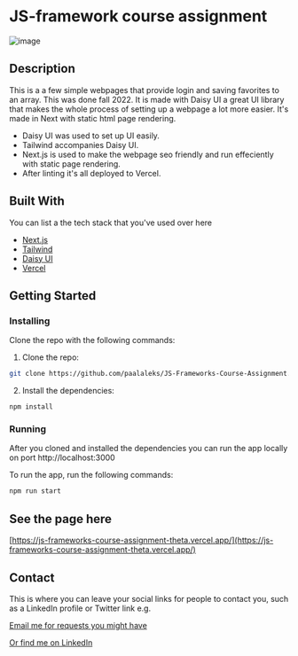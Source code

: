 # JS-framework course assignment

![image](https://res.cloudinary.com/paalaleks/image/upload/v1671198805/medium_Screenshot_2022_12_16_at_14_51_13_60fdb07f4f.png)

## Description

This is a a few simple webpages that provide login and saving favorites to an array. This was done fall 2022. It is made with Daisy UI a great UI library that makes the whole process of setting up a webpage a lot more easier. It's made in Next with static html page rendering.


- Daisy UI was used to set up UI easily.
- Tailwind accompanies Daisy UI.
- Next.js is used to make the webpage seo friendly and run effeciently with static page rendering.
- After linting it's all deployed to Vercel.

## Built With

You can list a the tech stack that you've used over here

- [Next.js](https://nextjs.org/)
- [Tailwind](https://tailwindcss.com/)
- [Daisy UI](https://daisyui.com/)
- [Vercel](https://vercel.com)

## Getting Started

### Installing

Clone the repo with the following commands:

1. Clone the repo:

```bash
git clone https://github.com/paalaleks/JS-Frameworks-Course-Assignment.git
```

2. Install the dependencies:

```
npm install
```

### Running

After you cloned and installed the dependencies you can run the app locally on port http://localhost:3000

To run the app, run the following commands:

```bash
npm run start
```

## See the page here

[https://js-frameworks-course-assignment-theta.vercel.app/](https://js-frameworks-course-assignment-theta.vercel.app/)

## Contact

This is where you can leave your social links for people to contact you, such as a LinkedIn profile or Twitter link e.g.

[Email me for requests you might have](mailto:paalaleks@hotmail.com)

[Or find me on LinkedIn](www.linkedin.com/in/fullstakk)
